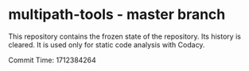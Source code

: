 # multipath-tools - master branch

This repository contains the frozen state of the repository.
Its history is cleared. It is used only for static code
analysis with Codacy.

Commit Time: 1712384264